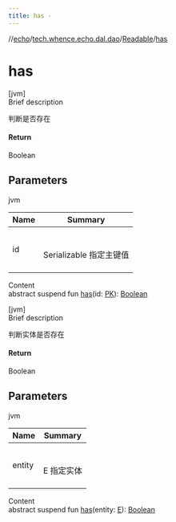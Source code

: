```yaml
---
title: has -
---
```

//[echo](../../index.md)/[tech.whence.echo.dal.dao](../index.md)/[Readable](index.md)/[has](has.md)



# has  
[jvm]  
Brief description  


判断是否存在



#### Return  


Boolean



## Parameters  
  
jvm  
  
|  Name|  Summary| 
|---|---|
| id| <br><br>Serializable 指定主键值<br><br>
  
  
Content  
abstract suspend fun [has](has.md)(id: [PK](index.md)): [Boolean](https://kotlinlang.org/api/latest/jvm/stdlib/kotlin/-boolean/index.html)  


[jvm]  
Brief description  


判断实体是否存在



#### Return  


Boolean



## Parameters  
  
jvm  
  
|  Name|  Summary| 
|---|---|
| entity| <br><br>E 指定实体<br><br>
  
  
Content  
abstract suspend fun [has](has.md)(entity: [E](index.md)): [Boolean](https://kotlinlang.org/api/latest/jvm/stdlib/kotlin/-boolean/index.html)  




